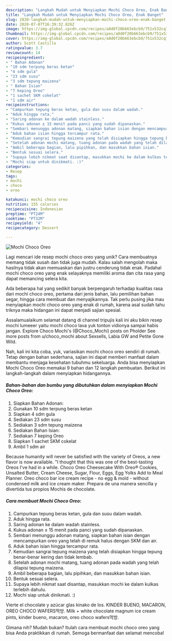 ```yaml
---
description: "Langkah Mudah untuk Menyiapkan Mochi Choco Oreo, Enak Banget"
title: "Langkah Mudah untuk Menyiapkan Mochi Choco Oreo, Enak Banget"
slug: 2830-langkah-mudah-untuk-menyiapkan-mochi-choco-oreo-enak-banget
date: 2020-07-07T16:39:32.826Z
image: https://img-global.cpcdn.com/recipes/a8d0f20b663ebcb9/751x532cq70/mochi-choco-oreo-foto-resep-utama.jpg
thumbnail: https://img-global.cpcdn.com/recipes/a8d0f20b663ebcb9/751x532cq70/mochi-choco-oreo-foto-resep-utama.jpg
cover: https://img-global.cpcdn.com/recipes/a8d0f20b663ebcb9/751x532cq70/mochi-choco-oreo-foto-resep-utama.jpg
author: Scott Castillo
ratingvalue: 3.7
reviewcount: 14
recipeingredient:
- " Bahan Adonan"
- "10 sdm terpung beras ketan"
- "4 sdm gula"
- "23 sdm susu"
- "3 sdm tepung maizena"
- " Bahan Isian"
- "7 keping Oreo"
- "1 sachet SKM cokelat"
- "1 sdm air"
recipeinstructions:
- "Campurkan tepung beras ketan, gula dan susu dalam wadah."
- "Aduk hingga rata."
- "Saring adonan ke dalam wadah stainless."
- "Kukus adonan ± 15 menit pada panci yang sudah dipanaskan."
- "Sembari menunggu adonan matang, siapkan bahan isian dengan mencampurkan oreo yang telah di remuk halus dengan SKM dan air."
- "Aduk bahan isian hingga tercampur rata."
- "Kemudian sangrai tepung maizena yang telah disiapkan hingga tepung benar-benar kering dan tidak lembab."
- "Setelah adonan mochi matang, tuang adonan pada wadah yang telah dilapisi tepung maizena."
- "Ambil beberapa bagian, lalu pipihkan, dan masukkan bahan isian."
- "Bentuk sesuai selera."
- "Supaya lebih nikmat saat disantap, masukkan mochi ke dalam kulkas terlebih dahulu."
- "Mochi siap untuk dinikmati. :)"
categories:
- Resep
tags:
- mochi
- choco
- oreo

katakunci: mochi choco oreo 
nutrition: 155 calories
recipecuisine: Indonesian
preptime: "PT24M"
cooktime: "PT32M"
recipeyield: "4"
recipecategory: Dessert

---
```



![Mochi Choco Oreo](https://img-global.cpcdn.com/recipes/a8d0f20b663ebcb9/751x532cq70/mochi-choco-oreo-foto-resep-utama.jpg)

Lagi mencari ide resep mochi choco oreo yang unik? Cara membuatnya memang tidak susah dan tidak juga mudah. Kalau salah mengolah maka hasilnya tidak akan memuaskan dan justru cenderung tidak enak. Padahal mochi choco oreo yang enak selayaknya memiliki aroma dan cita rasa yang dapat memancing selera kita.

Ada beberapa hal yang sedikit banyak berpengaruh terhadap kualitas rasa dari mochi choco oreo, pertama dari jenis bahan, lalu pemilihan bahan segar, hingga cara membuat dan menyajikannya. Tak perlu pusing jika mau menyiapkan mochi choco oreo yang enak di rumah, karena asal sudah tahu triknya maka hidangan ini dapat menjadi sajian spesial.

Assalamualaikum selamat datang di channel tripujis kali ini aku bikin resep mochi lumeeer yaitu mochi choco lava yuk tonton vidionya sampai habis jangan. Explore Choco Mochi&#39;s (@Choco_Mochi) posts on Pholder See more posts from u/choco_mochi about Sexsells, Labia GW and Petite Gone Wild.


Nah, kali ini kita coba, yuk, variasikan mochi choco oreo sendiri di rumah. Tetap dengan bahan sederhana, sajian ini dapat memberi manfaat dalam membantu menjaga kesehatan tubuhmu sekeluarga. Anda bisa menyiapkan Mochi Choco Oreo memakai 9 bahan dan 12 langkah pembuatan. Berikut ini langkah-langkah dalam menyiapkan hidangannya.

<!--inarticleads1-->

##### Bahan-bahan dan bumbu yang dibutuhkan dalam menyiapkan Mochi Choco Oreo:

1. Siapkan  Bahan Adonan:
1. Gunakan 10 sdm terpung beras ketan
1. Siapkan 4 sdm gula
1. Sediakan 23 sdm susu
1. Sediakan 3 sdm tepung maizena
1. Sediakan  Bahan Isian:
1. Sediakan 7 keping Oreo
1. Siapkan 1 sachet SKM cokelat
1. Ambil 1 sdm air


Because humanity will never be satisfied with the variety of Oreos, a new flavor is now available. &#34;I thought that this was one of the best-tasting Oreos I&#39;ve had in a while. Choco Oreo Cheesecake With Oreo® Cookies, Unsalted Butter, Cream Cheese, Sugar, Flour, Eggs, Egg Yolks Add to Meal Planner. Oreo choco bar ice cream recipe - no egg &amp; mold - without condensed milk and ice cream maker. Prepara de una manera sencilla y divertida tus propios Mochis de chocolate. 

<!--inarticleads2-->

##### Cara membuat Mochi Choco Oreo:

1. Campurkan tepung beras ketan, gula dan susu dalam wadah.
1. Aduk hingga rata.
1. Saring adonan ke dalam wadah stainless.
1. Kukus adonan ± 15 menit pada panci yang sudah dipanaskan.
1. Sembari menunggu adonan matang, siapkan bahan isian dengan mencampurkan oreo yang telah di remuk halus dengan SKM dan air.
1. Aduk bahan isian hingga tercampur rata.
1. Kemudian sangrai tepung maizena yang telah disiapkan hingga tepung benar-benar kering dan tidak lembab.
1. Setelah adonan mochi matang, tuang adonan pada wadah yang telah dilapisi tepung maizena.
1. Ambil beberapa bagian, lalu pipihkan, dan masukkan bahan isian.
1. Bentuk sesuai selera.
1. Supaya lebih nikmat saat disantap, masukkan mochi ke dalam kulkas terlebih dahulu.
1. Mochi siap untuk dinikmati. :)


Vierte el chocolate y azúcar glas kinako de los. KINDER BUENO, MACARON, OREO CHOCO WAFERS먹방. Milk + white chocolate magnum ice cream pints, kinder bueno, macaron, oreo choco wafers먹방. 

Gimana nih? Mudah bukan? Itulah cara membuat mochi choco oreo yang bisa Anda praktikkan di rumah. Semoga bermanfaat dan selamat mencoba!
